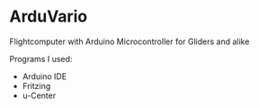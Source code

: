 # ArduVario
Flightcomputer with Arduino Microcontroller for Gliders and alike


Programs I used:
* Arduino IDE
* Fritzing
* u-Center
